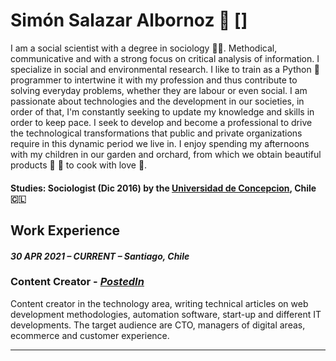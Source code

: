 # Simón Salazar Albornoz 🦉 []

I am a social scientist with a degree in sociology 👨‍🎓. Methodical, communicative and with a strong focus on critical analysis of information. I specialize in social and environmental research. I like to train as a Python 🐍 programmer to intertwine it with my profession and thus contribute to solving everyday problems, whether they are labour or even social. I am passionate about technologies and the development in our societies, in order of that, I'm constantly seeking to update my knowledge and skills in order to keep pace. I seek to develop and become a professional to drive the technological transformations that public and private organizations require in this dynamic period we live in. I enjoy spending my afternoons with my children in our garden and orchard, from which we obtain beautiful products 🍅 🌽 to cook with love 💚. 

#### Studies: Sociologist (Dic 2016) by the [Universidad de Concepcion](https://admision.udec.cl/sociologia/), Chile 🇨🇱

## Work Experience

#### _30 APR 2021 – CURRENT – Santiago, Chile_
### Content Creator - [_PostedIn_](https://www.postedin.com/)

Content creator in the technology area, writing technical articles on web development methodologies, automation
software, start-up and different IT developments.
The target audience are CTO, managers of digital areas, ecommerce and customer experience.
***
